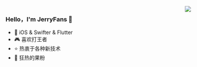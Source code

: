 <img align="right" src="https://github-readme-stats.vercel.app/api?username=JerryFans&show_icons=true&theme=highcontrast&hide_title=true" />

### Hello，I'm JerryFans 👋

- :hammer: iOS & Swifter & Flutter
- :video_game: 喜欢打王者
- :star: 热衷于各种新技术
- :apple: 狂热的果粉

<!--
**JerryFans/JerryFans** is a ✨ _special_ ✨ repository because its `README.md` (this file) appears on your GitHub profile.

Here are some ideas to get you started:

- 🔭 I’m currently working on ...
- 🌱 I’m currently learning ...
- 👯 I’m looking to collaborate on ...
- 🤔 I’m looking for help with ...
- 💬 Ask me about ...
- 📫 How to reach me: ...
- 😄 Pronouns: ...
- ⚡ Fun fact: ...
-->
